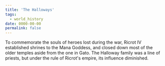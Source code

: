 ```yaml
---
title: 'The Halloways'
tags:
  - world_history
date: 0000-00-00
permalink: false
---
```

To commemorate the souls of heroes lost during the war, Ricrot IV established shrines to the Mana Goddess, and closed down most of the older temples aside from the one in Gato. The Halloway family was a line of priests, but under the rule of Ricrot's empire, its influence diminished.